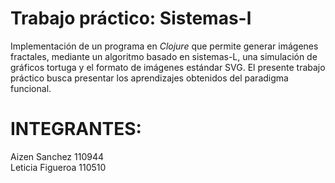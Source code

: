 # Trabajo práctico: Sistemas-l
Implementación de un programa en *Clojure* que permite generar imágenes fractales, mediante un algoritmo basado en sistemas-L, una simulación de gráficos tortuga y el formato de imágenes estándar SVG. 
El presente trabajo práctico busca presentar los aprendizajes obtenidos del paradigma funcional.

# INTEGRANTES:
Aizen Sanchez 110944<br>
Leticia Figueroa 110510<br>
